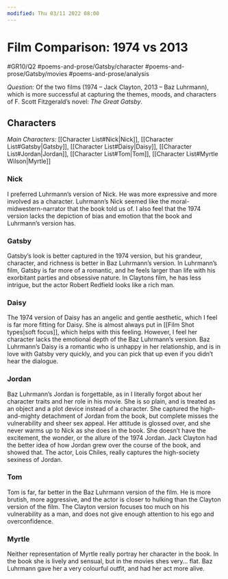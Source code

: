 ```yaml
---
modified: Thu 03/11 2022 08:00
---
```

# Film Comparison: 1974 vs 2013
#GR10/Q2 #poems-and-prose/Gatsby/character #poems-and-prose/Gatsby/movies #poems-and-prose/analysis 

*Question:* Of the two films (1974 – Jack Clayton, 2013 – Baz Luhrmann), which is more successful at capturing the themes, moods, and characters of F. Scott Fitzgerald’s novel: *The Great Gatsby*.

## Characters
*Main Characters:* [[Character List#Nick|Nick]], [[Character List#Gatsby|Gatsby]], [[Character List#Daisy|Daisy]], [[Character List#Jordan|Jordan]], [[Character List#Tom|Tom]], [[Character List#Myrtle Wilson|Myrtle]]

### Nick
I preferred Luhrmann’s version of Nick. He was more expressive and more involved as a character. Luhrmann’s Nick seemed like the moral-midwestern-narrator that the book told us of. I also feel that the 1974 version lacks the depiction of bias and emotion that the book and Luhrmann’s version has. 

### Gatsby
Gatsby’s look is better captured in the 1974 version, but his grandeur, character, and richness is better in Baz Luhrmann’s version. In Luhrmann’s film, Gatsby is far more of a romantic, and he feels larger than life with his exorbitant parties and obsessive nature. In Claytons film, he has less intrigue, but the actor Robert Redfield looks like a rich man. 

### Daisy
The 1974 version of Daisy has an angelic and gentle aesthetic, which I feel is far more fitting for Daisy. She is almost always put in [[Film Shot types|soft focus]], which helps with this feeling. However, I feel her character lacks the emotional depth of the Baz Luhrmann’s version. Baz Luhrmann’s Daisy is a romantic who is unhappy in her relationship, and is in love with Gatsby very quickly, and you can pick that up even if you didn’t hear the dialogue. 

### Jordan
Baz Luhrmann’s Jordan is forgettable, as in I literally forgot about her character traits and her role in his movie. She is so plain, and is treated as an object and a plot device instead of a character. She captured the high-and-mighty detachment of Jordan from the book, but complete misses the vulnerability and sheer sex appeal. Her attitude is glossed over, and she never warms up to Nick as she does in the book. She doesn’t have the excitement, the wonder, or the allure of the 1974 Jordan. Jack Clayton had the better idea of how Jordan grew over the course of the book, and showed that. The actor, Lois Chiles, really captures the high-society sexiness of Jordan. 

### Tom 
Tom is far, far better in the Baz Luhrmann version of the film. He is more brutish, more aggressive, and the actor is closer to hulking than the Clayton version of the film. The Clayton version focuses too much on his vulnerability as a man, and does not give enough attention to his ego and overconfidence. 

### Myrtle
Neither representation of Myrtle really portray her character in the book. In the book she is lively and sensual, but in the movies shes very… flat. Baz Luhrmann gave her a very colourful outfit, and had her act more alive. 
